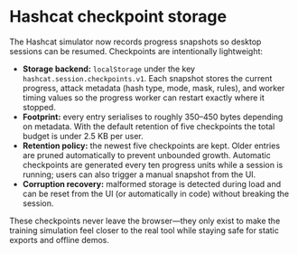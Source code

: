 # Hashcat checkpoint storage

The Hashcat simulator now records progress snapshots so desktop sessions can be
resumed. Checkpoints are intentionally lightweight:

- **Storage backend:** `localStorage` under the key
  `hashcat.session.checkpoints.v1`. Each snapshot stores the current progress,
  attack metadata (hash type, mode, mask, rules), and worker timing values so
  the progress worker can restart exactly where it stopped.
- **Footprint:** every entry serialises to roughly 350–450 bytes depending on
  metadata. With the default retention of five checkpoints the total budget is
  under 2.5 KB per user.
- **Retention policy:** the newest five checkpoints are kept. Older entries are
  pruned automatically to prevent unbounded growth. Automatic checkpoints are
  generated every ten progress units while a session is running; users can also
  trigger a manual snapshot from the UI.
- **Corruption recovery:** malformed storage is detected during load and can be
  reset from the UI (or automatically in code) without breaking the session.

These checkpoints never leave the browser—they only exist to make the training
simulation feel closer to the real tool while staying safe for static exports
and offline demos.
